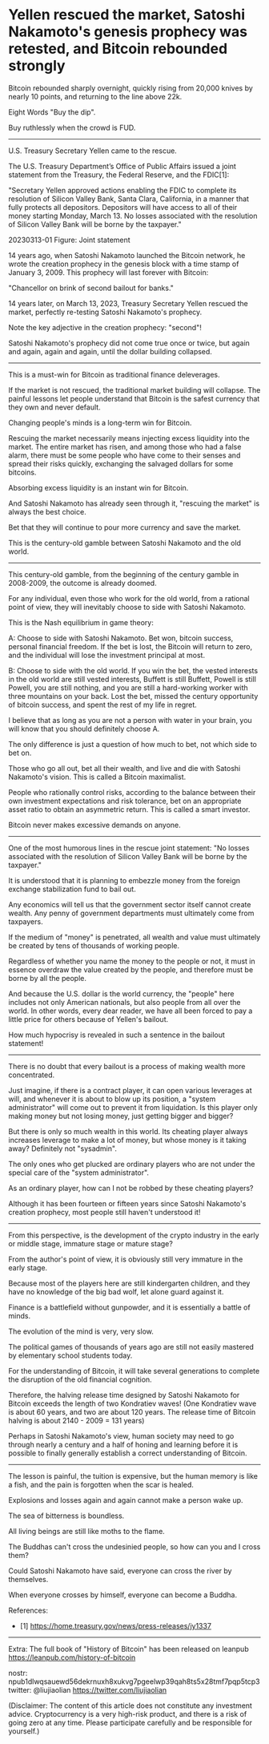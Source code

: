 # Yellen rescued the market, Satoshi Nakamoto's genesis prophecy was retested, and Bitcoin rebounded strongly

Bitcoin rebounded sharply overnight, quickly rising from 20,000 knives by nearly 10 points, and returning to the line above 22k.

Eight Words "Buy the dip".

Buy ruthlessly when the crowd is FUD.

* * *

U.S. Treasury Secretary Yellen came to the rescue.

The U.S. Treasury Department’s Office of Public Affairs issued a joint statement from the Treasury, the Federal Reserve, and the FDIC[1]:

"Secretary Yellen approved actions enabling the FDIC to complete its resolution of Silicon Valley Bank, Santa Clara, California, in a manner that fully protects all depositors. Depositors will have access to all of their money starting Monday, March 13.  No losses associated with the resolution of Silicon Valley Bank will be borne by the taxpayer."

20230313-01
Figure: Joint statement

14 years ago, when Satoshi Nakamoto launched the Bitcoin network, he wrote the creation prophecy in the genesis block with a time stamp of January 3, 2009. This prophecy will last forever with Bitcoin:

"Chancellor on brink of second bailout for banks."

14 years later, on March 13, 2023, Treasury Secretary Yellen rescued the market, perfectly re-testing Satoshi Nakamoto's prophecy.

Note the key adjective in the creation prophecy: "second"!

Satoshi Nakamoto's prophecy did not come true once or twice, but again and again, again and again, until the dollar building collapsed.

* * *

This is a must-win for Bitcoin as traditional finance deleverages.

If the market is not rescued, the traditional market building will collapse. The painful lessons let people understand that Bitcoin is the safest currency that they own and never default.

Changing people's minds is a long-term win for Bitcoin.

Rescuing the market necessarily means injecting excess liquidity into the market. The entire market has risen, and among those who had a false alarm, there must be some people who have come to their senses and spread their risks quickly, exchanging the salvaged dollars for some bitcoins.

Absorbing excess liquidity is an instant win for Bitcoin.

And Satoshi Nakamoto has already seen through it, "rescuing the market" is always the best choice.

Bet that they will continue to pour more currency and save the market.

This is the century-old gamble between Satoshi Nakamoto and the old world.

* * *

This century-old gamble, from the beginning of the century gamble in 2008-2009, the outcome is already doomed.

For any individual, even those who work for the old world, from a rational point of view, they will inevitably choose to side with Satoshi Nakamoto.

This is the Nash equilibrium in game theory:

A: Choose to side with Satoshi Nakamoto. Bet won, bitcoin success, personal financial freedom. If the bet is lost, the Bitcoin will return to zero, and the individual will lose the investment principal at most.

B: Choose to side with the old world. If you win the bet, the vested interests in the old world are still vested interests, Buffett is still Buffett, Powell is still Powell, you are still nothing, and you are still a hard-working worker with three mountains on your back. Lost the bet, missed the century opportunity of bitcoin success, and spent the rest of my life in regret.

I believe that as long as you are not a person with water in your brain, you will know that you should definitely choose A.

The only difference is just a question of how much to bet, not which side to bet on.

Those who go all out, bet all their wealth, and live and die with Satoshi Nakamoto's vision. This is called a Bitcoin maximalist.

People who rationally control risks, according to the balance between their own investment expectations and risk tolerance, bet on an appropriate asset ratio to obtain an asymmetric return. This is called a smart investor.

Bitcoin never makes excessive demands on anyone.

* * *

One of the most humorous lines in the rescue joint statement: "No losses associated with the resolution of Silicon Valley Bank will be borne by the taxpayer."

It is understood that it is planning to embezzle money from the foreign exchange stabilization fund to bail out.

Any economics will tell us that the government sector itself cannot create wealth. Any penny of government departments must ultimately come from taxpayers.

If the medium of "money" is penetrated, all wealth and value must ultimately be created by tens of thousands of working people.

Regardless of whether you name the money to the people or not, it must in essence overdraw the value created by the people, and therefore must be borne by all the people.

And because the U.S. dollar is the world currency, the "people" here includes not only American nationals, but also people from all over the world. In other words, every dear reader, we have all been forced to pay a little price for others because of Yellen's bailout.

How much hypocrisy is revealed in such a sentence in the bailout statement!

* * *

There is no doubt that every bailout is a process of making wealth more concentrated.

Just imagine, if there is a contract player, it can open various leverages at will, and whenever it is about to blow up its position, a "system administrator" will come out to prevent it from liquidation. Is this player only making money but not losing money, just getting bigger and bigger?

But there is only so much wealth in this world. Its cheating player always increases leverage to make a lot of money, but whose money is it taking away? Definitely not "sysadmin".

The only ones who get plucked are ordinary players who are not under the special care of the "system administrator".

As an ordinary player, how can I not be robbed by these cheating players?

Although it has been fourteen or fifteen years since Satoshi Nakamoto's creation prophecy, most people still haven't understood it!

* * *

From this perspective, is the development of the crypto industry in the early or middle stage, immature stage or mature stage?

From the author's point of view, it is obviously still very immature in the early stage.

Because most of the players here are still kindergarten children, and they have no knowledge of the big bad wolf, let alone guard against it.

Finance is a battlefield without gunpowder, and it is essentially a battle of minds.

The evolution of the mind is very, very slow.

The political games of thousands of years ago are still not easily mastered by elementary school students today.

For the understanding of Bitcoin, it will take several generations to complete the disruption of the old financial cognition.

Therefore, the halving release time designed by Satoshi Nakamoto for Bitcoin exceeds the length of two Kondratiev waves! (One Kondratiev wave is about 60 years, and two are about 120 years. The release time of Bitcoin halving is about 2140 - 2009 = 131 years)

Perhaps in Satoshi Nakamoto's view, human society may need to go through nearly a century and a half of honing and learning before it is possible to finally generally establish a correct understanding of Bitcoin.

* * *

The lesson is painful, the tuition is expensive, but the human memory is like a fish, and the pain is forgotten when the scar is healed.

Explosions and losses again and again cannot make a person wake up.

The sea of bitterness is boundless.

All living beings are still like moths to the flame.

The Buddhas can't cross the undesinied people, so how can you and I cross them?

Could Satoshi Nakamoto have said, everyone can cross the river by themselves.

When everyone crosses by himself, everyone can become a Buddha.


References:
- [1] https://home.treasury.gov/news/press-releases/jy1337

* * *

Extra: The full book of "History of Bitcoin" has been released on leanpub https://leanpub.com/history-of-bitcoin

nostr: npub1dlwqsauewd56dekrnuxh8xukvg7pgeelwp39qah8ts5x28tmf7pqp5tcp3
twitter: @liujiaolian https://twitter.com/liujiaolian

(Disclaimer: The content of this article does not constitute any investment advice. Cryptocurrency is a very high-risk product, and there is a risk of going zero at any time. Please participate carefully and be responsible for yourself.)

